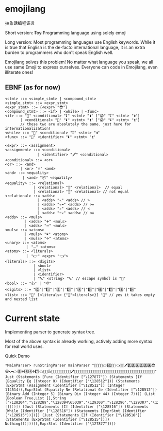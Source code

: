 # emojilang
抽象话编程语言

Short version:
~~Toy~~ Programming language using solely emoji

Long version:
Most programming languages use English keywords. While it is true that English is the de-facto international language, it is an extra burden to programmers who don't speak English well.

Emojilang solves this problem! No matter what language you speak, we all use same Emoji to express ourselves. Everyone can code in Emojilang, even illiterate ones!

## EBNF (as for now)
```
<stmt> ::= <simple_stmt> | <compound_stmt>
<simple_stmt> ::= <expr_stmt>
<expr_stmt> ::= {<expr> "😎"}
<compound_stmt> ::= <if> | <while> | <func>
<if> ::= "🤔" <conditional> "⏬" <stmt> "⏫" ["😱" "⏬" <stmt> "⏫"]
       | <conditional> "🐴" "⏬" <stmt> "⏫" ["😱" "⏬" <stmt> "⏫"]
       // these two are absolutely the same. just here for internationalization!
<while> ::= "🔁" <conditional> "⏬" <stmt> "⏫"
<func> ::= "🔣" <identifier> "⏬" <stmt> "⏫"

<expr> ::= <assignment>
<assignment> ::= <conditional>
               | <identifier> "️🖊️" <conditional>
<conditional> ::= <or>
<or> ::= <and> 
       | <or> "🔥" <and>
<and> ::= <equality>
        | <and> "📦" <equality>
<equality> ::= <relational> 
             | <relational> "🙆" <relational>  // equal
             | <relational> "🙅" <relational> // not equal
<relational> ::= <adds>
               | <adds> "↖️" <adds> // >
               | <adds> "↖️⬅️" <adds> // >=
               | <adds> "↗️" <adds> // <
               | <adds> "➡️↗️" <adds> // <=
<adds> ::= <muls>
         | <adds> "➕" <muls>
         | <adds> "➖" <muls>
<muls> ::= <atoms>
         | <muls> "✖️" <atoms> 
         | <muls> "➗" <atoms>
<unary> ::= <atoms>
          | "➖" <atoms>
<atoms> ::= <literals> 
          | "👉" <expr> "👈">
<literals> ::= <digits>
             | <bool>
             | <list>
             | <identifier>
             | "🔤" <string> "🔤" // escape symbol is "📌"
<bool> ::= "👍" | "👎"
<digits> ::= "0️⃣"|"1️⃣"|"2️⃣"|"3️⃣"|"4️⃣"|"5️⃣"|"6️⃣"|"7️⃣"|"8️⃣"|"9️⃣"
<list> ::= "🤜" [<literals> {"🔨"<literals>}] "🤛" // yes it takes empty and nested list
```

# Current state
Implementing parser to generate syntax tree.

Most of the above syntax is already working, actively adding more syntax for real world uses.

Quick Demo
```
*MainParser> runStringParser mainParser "🔣🎅⏬🤔👉0️⃣🙆😀👈⏬😀🖊️1️⃣1️⃣4️⃣5️⃣1️⃣4️⃣😎😀↖️⬅️👉5️⃣➕4️⃣4️⃣➗7️⃣👈🙅🤜👍🔨🤜🤛🔨🔠📌📌📌🔡🖊️🤔🔨🤛📌🔠🔡🔨🔠🔡🤛😎⏫😱⏬🤔😄⏬🔁😄⏬😃😎⏫⏫😱⏬🤔😄⏬😃😎⏫⏫⏫⏫🎅😎"
Just (Statements [Func (Identifier ["\127877"]) (Statements [If (Equality Eq (Integer 0) (Identifier ["\128512"])) (Statements [ExprStmt (Assignment (Identifier ["\128512"]) (Integer 114514)),ExprStmt (Equality Ne (Relational Ge (Identifier ["\128512"]) (Binary Add (Integer 5) (Binary Div (Integer 44) (Integer 7)))) (List [Boolean True,List [],String ["\128204","\128289","\128394\65039","\129300","\128296","\129307","\128288"],String []]))]) (Just (Statements [If (Identifier ["\128516"]) (Statements [While (Identifier ["\128516"]) (Statements [ExprStmt (Identifier ["\128515"])])]) (Just (Statements [If (Identifier ["\128516"]) (Statements [ExprStmt (Identifier ["\128515"])]) Nothing]))]))]),ExprStmt (Identifier ["\127877"])])
```
